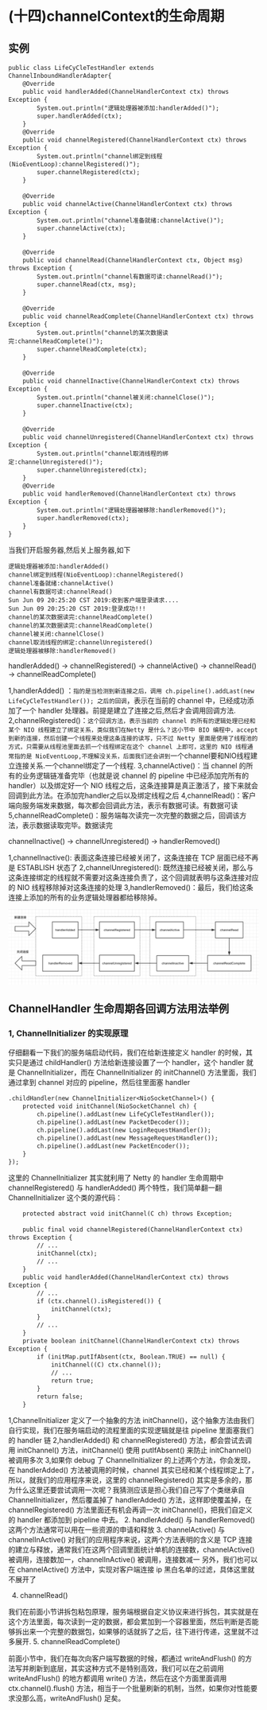 # (十四)channelContext的生命周期
## 实例
```
public class LifeCyCleTestHandler extends ChannelInboundHandlerAdapter{
    @Override
    public void handlerAdded(ChannelHandlerContext ctx) throws Exception {
        System.out.println("逻辑处理器被添加:handlerAdded()");
        super.handlerAdded(ctx);
    }
    @Override
    public void channelRegistered(ChannelHandlerContext ctx) throws Exception {
        System.out.println("channel绑定到线程(NioEventLoop):channelRegistered()");
        super.channelRegistered(ctx);
    }

    @Override
    public void channelActive(ChannelHandlerContext ctx) throws Exception {
        System.out.println("channel准备就绪:channelActive()");
        super.channelActive(ctx);
    }

    @Override
    public void channelRead(ChannelHandlerContext ctx, Object msg) throws Exception {
        System.out.println("channel有数据可读:channelRead()");
        super.channelRead(ctx, msg);
    }

    @Override
    public void channelReadComplete(ChannelHandlerContext ctx) throws Exception {
        System.out.println("channel的某次数据读完:channelReadComplete()");
        super.channelReadComplete(ctx);
    }

    @Override
    public void channelInactive(ChannelHandlerContext ctx) throws Exception {
        System.out.println("channel被关闭:channelClose()");
        super.channelInactive(ctx);
    }

    @Override
    public void channelUnregistered(ChannelHandlerContext ctx) throws Exception {
        System.out.println("channel取消线程的绑定:channelUnregistered()");
        super.channelUnregistered(ctx);
    }
    @Override
    public void handlerRemoved(ChannelHandlerContext ctx) throws Exception {
        System.out.println("逻辑处理器被移除:handlerRemoved()");
        super.handlerRemoved(ctx);
    }
}
```
当我们开启服务器,然后关上服务器,如下
```
逻辑处理器被添加:handlerAdded()
channel绑定到线程(NioEventLoop):channelRegistered()
channel准备就绪:channelActive()
channel有数据可读:channelRead()
Sun Jun 09 20:25:20 CST 2019:收到客户端登录请求....
Sun Jun 09 20:25:20 CST 2019:登录成功!!!
channel的某次数据读完:channelReadComplete()
channel的某次数据读完:channelReadComplete()
channel被关闭:channelClose()
channel取消线程的绑定:channelUnregistered()
逻辑处理器被移除:handlerRemoved()
```
handlerAdded() -> channelRegistered() -> channelActive() -> channelRead() -> channelReadComplete()


1,handlerAdded() ：`指的是当检测到新连接之后，调用 ch.pipeline().addLast(new LifeCyCleTestHandler()); 之后的回调`，表示在当前的 channel 中，已经成功添加了一个 handler 处理器。前提是建立了连接之后,然后才会调用回调方法.
2,channelRegistered()：`这个回调方法，表示当前的 channel 的所有的逻辑处理已经和某个 NIO 线程建立了绑定关系，类似我们在Netty 是什么？这小节中 BIO 编程中，accept 到新的连接，然后创建一个线程来处理这条连接的读写，只不过 Netty 里面是使用了线程池的方式，只需要从线程池里面去抓一个线程绑定在这个 channel 上即可，这里的 NIO 线程通常指的是 NioEventLoop,不理解没关系，后面我们还会讲到`一个channel要和NIO线程建立连接关系.一个channel绑定了一个线程.
3,channelActive()：当 channel 的所有的业务逻辑链准备完毕（也就是说 channel 的 pipeline 中已经添加完所有的 handler）以及绑定好一个 NIO 线程之后，这条连接算是真正激活了，接下来就会回调到此方法。在添加完handler之后以及绑定线程之后
4,channelRead()：客户端向服务端发来数据，每次都会回调此方法，表示有数据可读。有数据可读
 5,channelReadComplete()：服务端每次读完一次完整的数据之后，回调该方法，表示数据读取完毕。数据读完

channelInactive() -> channelUnregistered() -> handlerRemoved()


1,channelInactive(): 表面这条连接已经被关闭了，这条连接在 TCP 层面已经不再是 ESTABLISH 状态了
2,channelUnregistered(): 既然连接已经被关闭，那么与这条连接绑定的线程就不需要对这条连接负责了，这个回调就表明与这条连接对应的 NIO 线程移除掉对这条连接的处理
3,handlerRemoved()：最后，我们给这条连接上添加的所有的业务逻辑处理器都给移除掉。

![](_v_images/20190609204458240_636643397.png)
## ChannelHandler 生命周期各回调方法用法举例
### 1, ChannelInitializer 的实现原理
仔细翻看一下我们的服务端启动代码，我们在给新连接定义 handler 的时候，其实只是通过 childHandler() 方法给新连接设置了一个 handler，这个 handler 就是 ChannelInitializer，而在 ChannelInitializer 的 initChannel() 方法里面，我们通过拿到 channel 对应的 pipeline，然后往里面塞 handler
```
.childHandler(new ChannelInitializer<NioSocketChannel>() {
    protected void initChannel(NioSocketChannel ch) {
        ch.pipeline().addLast(new LifeCyCleTestHandler());
        ch.pipeline().addLast(new PacketDecoder());
        ch.pipeline().addLast(new LoginRequestHandler());
        ch.pipeline().addLast(new MessageRequestHandler());
        ch.pipeline().addLast(new PacketEncoder());
    }
});
```
这里的 ChannelInitializer 其实就利用了 Netty 的 handler 生命周期中 channelRegistered() 与 handlerAdded() 两个特性，我们简单翻一翻 ChannelInitializer 这个类的源代码：
```
    protected abstract void initChannel(C ch) throws Exception;

    public final void channelRegistered(ChannelHandlerContext ctx) throws Exception {
        // ...
        initChannel(ctx);
        // ...
    }
    public void handlerAdded(ChannelHandlerContext ctx) throws Exception {
        // ...
        if (ctx.channel().isRegistered()) {
            initChannel(ctx);
        }
        // ...
    }
    private boolean initChannel(ChannelHandlerContext ctx) throws Exception {
        if (initMap.putIfAbsent(ctx, Boolean.TRUE) == null) {
            initChannel((C) ctx.channel());
            // ...
            return true;
        }
        return false;
    }
```
1,ChannelInitializer 定义了一个抽象的方法 initChannel()，这个抽象方法由我们自行实现，我们在服务端启动的流程里面的实现逻辑就是往 pipeline 里面塞我们的 handler 链
2,handlerAdded() 和 channelRegistered() 方法，都会尝试去调用 initChannel() 方法，initChannel() 使用 putIfAbsent() 来防止 initChannel() 被调用多次
3,如果你 debug 了 ChannelInitializer 的上述两个方法，你会发现，在 handlerAdded() 方法被调用的时候，channel 其实已经和某个线程绑定上了，所以，就我们的应用程序来说，这里的 channelRegistered() 其实是多余的，那为什么这里还要尝试调用一次呢？我猜测应该是担心我们自己写了个类继承自 ChannelInitializer，然后覆盖掉了 handlerAdded() 方法，这样即使覆盖掉，在 channelRegistered() 方法里面还有机会再调一次 initChannel()，把我们自定义的 handler 都添加到 pipeline 中去。
2. handlerAdded() 与 handlerRemoved()
这两个方法通常可以用在一些资源的申请和释放
3. channelActive() 与 channelInActive()
对我们的应用程序来说，这两个方法表明的含义是 TCP 连接的建立与释放，通常我们在这两个回调里面统计单机的连接数，channelActive() 被调用，连接数加一，channelInActive() 被调用，连接数减一
另外，我们也可以在 channelActive() 方法中，实现对客户端连接 ip 黑白名单的过滤，具体这里就不展开了

4. channelRead()

我们在前面小节讲拆包粘包原理，服务端根据自定义协议来进行拆包，其实就是在这个方法里面，每次读到一定的数据，都会累加到一个容器里面，然后判断是否能够拆出来一个完整的数据包，如果够的话就拆了之后，往下进行传递，这里就不过多展开.
5. channelReadComplete()

前面小节中，我们在每次向客户端写数据的时候，都通过 writeAndFlush() 的方法写并刷新到底层，其实这种方式不是特别高效，我们可以在之前调用 writeAndFlush() 的地方都调用 write() 方法，然后在这个方面里面调用 ctx.channel().flush() 方法，相当于一个批量刷新的机制，当然，如果你对性能要求没那么高，writeAndFlush() 足矣。
